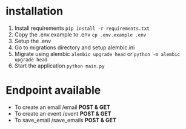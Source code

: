 # installation

1. Install requirements ``pip install -r requirements.txt``
2. Copy the .env.example to .env ``cp .env.example .env``
3. Setup the .env
4. Go to migrations directory and setup alembic.ini 
6. Migrate using alembic ``alembic upgrade head`` or ``python -m alembic upgrade head``
7. Start the application ``python main.py``

# Endpoint available
- To create an email /email **POST & GET**
- To create an event /event **POST & GET**
- To save_email /save_emails **POST & GET**